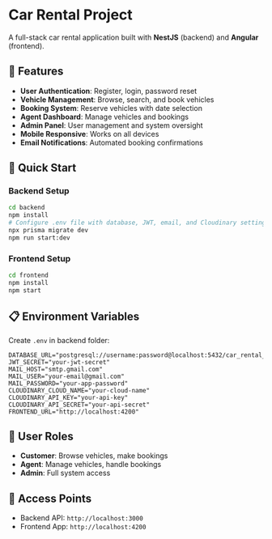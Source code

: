 # Car Rental Project

A full-stack car rental application built with **NestJS** (backend) and **Angular** (frontend).

## 🚗 Features

- **User Authentication**: Register, login, password reset
- **Vehicle Management**: Browse, search, and book vehicles
- **Booking System**: Reserve vehicles with date selection
- **Agent Dashboard**: Manage vehicles and bookings
- **Admin Panel**: User management and system oversight
- **Mobile Responsive**: Works on all devices
- **Email Notifications**: Automated booking confirmations

## 🚀 Quick Start

### Backend Setup
```bash
cd backend
npm install
# Configure .env file with database, JWT, email, and Cloudinary settings
npx prisma migrate dev
npm run start:dev
```

### Frontend Setup
```bash
cd frontend
npm install
npm start
```

## 📋 Environment Variables

Create `.env` in backend folder:
```env
DATABASE_URL="postgresql://username:password@localhost:5432/car_rental_db"
JWT_SECRET="your-jwt-secret"
MAIL_HOST="smtp.gmail.com"
MAIL_USER="your-email@gmail.com"
MAIL_PASSWORD="your-app-password"
CLOUDINARY_CLOUD_NAME="your-cloud-name"
CLOUDINARY_API_KEY="your-api-key"
CLOUDINARY_API_SECRET="your-api-secret"
FRONTEND_URL="http://localhost:4200"
```

## 🔐 User Roles

- **Customer**: Browse vehicles, make bookings
- **Agent**: Manage vehicles, handle bookings
- **Admin**: Full system access

## 📱 Access Points

- Backend API: `http://localhost:3000`
- Frontend App: `http://localhost:4200`

